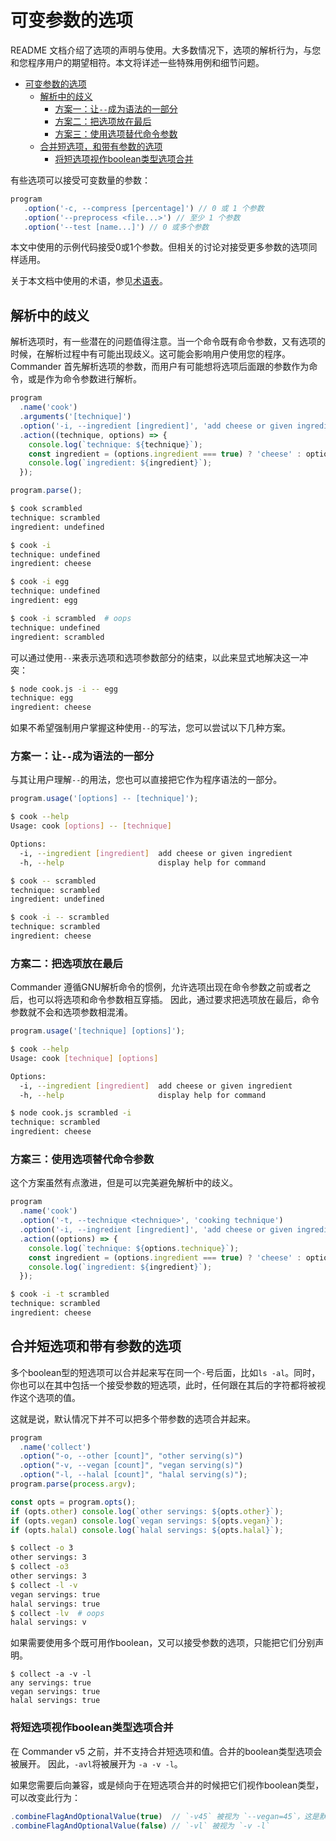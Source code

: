 # 可变参数的选项

README 文档介绍了选项的声明与使用。大多数情况下，选项的解析行为，与您和您程序用户的期望相符。本文将详述一些特殊用例和细节问题。

- [可变参数的选项](#%E5%8F%AF%E5%8F%98%E5%8F%82%E6%95%B0%E7%9A%84%E9%80%89%E9%A1%B9)
	- [解析中的歧义](#%E8%A7%A3%E6%9E%90%E4%B8%AD%E7%9A%84%E6%AD%A7%E4%B9%89)
		- [方案一：让`--`成为语法的一部分](#%E6%96%B9%E6%A1%88%E4%B8%80%EF%BC%9A%E8%AE%A9%60--%60%E6%88%90%E4%B8%BA%E8%AF%AD%E6%B3%95%E7%9A%84%E4%B8%80%E9%83%A8%E5%88%86)
		- [方案二：把选项放在最后](#%E6%96%B9%E6%A1%88%E4%BA%8C%EF%BC%9A%E6%8A%8A%E9%80%89%E9%A1%B9%E6%94%BE%E5%9C%A8%E6%9C%80%E5%90%8E)
		- [方案三：使用选项替代命令参数](#%E6%96%B9%E6%A1%88%E4%B8%89%EF%BC%9A%E4%BD%BF%E7%94%A8%E9%80%89%E9%A1%B9%E6%9B%BF%E4%BB%A3%E5%91%BD%E4%BB%A4%E5%8F%82%E6%95%B0)
	- [合并短选项，和带有参数的选项](#%E5%90%88%E5%B9%B6%E7%9F%AD%E9%80%89%E9%A1%B9%E5%92%8C%E5%B8%A6%E6%9C%89%E5%8F%82%E6%95%B0%E7%9A%84%E9%80%89%E9%A1%B9)
		- [将短选项视作boolean类型选项合并](#%E5%B0%86%E7%9F%AD%E9%80%89%E9%A1%B9%E8%A7%86%E4%BD%9Cboolean%E7%B1%BB%E5%9E%8B%E9%80%89%E9%A1%B9%E5%90%88%E5%B9%B6)

有些选项可以接受可变数量的参数：

```js
program
   .option('-c, --compress [percentage]') // 0 或 1 个参数
   .option('--preprocess <file...>') // 至少 1 个参数
   .option('--test [name...]') // 0 或多个参数
```

本文中使用的示例代码接受0或1个参数。但相关的讨论对接受更多参数的选项同样适用。

关于本文档中使用的术语，参见[术语表](./%E6%9C%AF%E8%AF%AD%E8%A1%A8.md)。

## 解析中的歧义

解析选项时，有一些潜在的问题值得注意。当一个命令既有命令参数，又有选项的时候，在解析过程中有可能出现歧义。这可能会影响用户使用您的程序。
Commander 首先解析选项的参数，而用户有可能想将选项后面跟的参数作为命令，或是作为命令参数进行解析。

```js
program
  .name('cook')
  .arguments('[technique]')
  .option('-i, --ingredient [ingredient]', 'add cheese or given ingredient')
  .action((technique, options) => {
    console.log(`technique: ${technique}`);
    const ingredient = (options.ingredient === true) ? 'cheese' : options.ingredient;
    console.log(`ingredient: ${ingredient}`);
  });

program.parse();
```

```sh
$ cook scrambled
technique: scrambled
ingredient: undefined

$ cook -i
technique: undefined
ingredient: cheese

$ cook -i egg
technique: undefined
ingredient: egg

$ cook -i scrambled  # oops
technique: undefined
ingredient: scrambled
```

可以通过使用`--`来表示选项和选项参数部分的结束，以此来显式地解决这一冲突：

```sh
$ node cook.js -i -- egg
technique: egg
ingredient: cheese
```

如果不希望强制用户掌握这种使用`--`的写法，您可以尝试以下几种方案。

### 方案一：让`--`成为语法的一部分

与其让用户理解`--`的用法，您也可以直接把它作为程序语法的一部分。

```js
program.usage('[options] -- [technique]');
```

```sh
$ cook --help
Usage: cook [options] -- [technique]

Options:
  -i, --ingredient [ingredient]  add cheese or given ingredient
  -h, --help                     display help for command

$ cook -- scrambled
technique: scrambled
ingredient: undefined

$ cook -i -- scrambled
technique: scrambled
ingredient: cheese
```

### 方案二：把选项放在最后

Commander 遵循GNU解析命令的惯例，允许选项出现在命令参数之前或者之后，也可以将选项和命令参数相互穿插。
因此，通过要求把选项放在最后，命令参数就不会和选项参数相混淆。

```js
program.usage('[technique] [options]');
```

```sh
$ cook --help
Usage: cook [technique] [options]

Options:
  -i, --ingredient [ingredient]  add cheese or given ingredient
  -h, --help                     display help for command

$ node cook.js scrambled -i
technique: scrambled
ingredient: cheese
```

### 方案三：使用选项替代命令参数

这个方案虽然有点激进，但是可以完美避免解析中的歧义。

```js
program
  .name('cook')
  .option('-t, --technique <technique>', 'cooking technique')
  .option('-i, --ingredient [ingredient]', 'add cheese or given ingredient')
  .action((options) => {
    console.log(`technique: ${options.technique}`);
    const ingredient = (options.ingredient === true) ? 'cheese' : options.ingredient;
    console.log(`ingredient: ${ingredient}`);
  });
```

```sh
$ cook -i -t scrambled
technique: scrambled
ingredient: cheese
```

## 合并短选项和带有参数的选项

多个boolean型的短选项可以合并起来写在同一个`-`号后面，比如`ls -al`。同时，你也可以在其中包括一个接受参数的短选项，此时，任何跟在其后的字符都将被视作这个选项的值。

这就是说，默认情况下并不可以把多个带参数的选项合并起来。

```js
program
  .name('collect')
  .option("-o, --other [count]", "other serving(s)")
  .option("-v, --vegan [count]", "vegan serving(s)")
  .option("-l, --halal [count]", "halal serving(s)");
program.parse(process.argv);

const opts = program.opts();
if (opts.other) console.log(`other servings: ${opts.other}`);
if (opts.vegan) console.log(`vegan servings: ${opts.vegan}`);
if (opts.halal) console.log(`halal servings: ${opts.halal}`);
```

```sh
$ collect -o 3
other servings: 3
$ collect -o3 
other servings: 3
$ collect -l -v
vegan servings: true
halal servings: true
$ collect -lv  # oops
halal servings: v
```

如果需要使用多个既可用作boolean，又可以接受参数的选项，只能把它们分别声明。

```
$ collect -a -v -l
any servings: true
vegan servings: true
halal servings: true
```

### 将短选项视作boolean类型选项合并

在 Commander v5 之前，并不支持合并短选项和值。合并的boolean类型选项会被展开。
因此，`-avl`将被展开为 `-a -v -l`。

如果您需要后向兼容，或是倾向于在短选项合并的时候把它们视作boolean类型，可以改变此行为：

```js
.combineFlagAndOptionalValue(true)  // `-v45` 被视为 `--vegan=45`，这是默认的行为
.combineFlagAndOptionalValue(false) // `-vl` 被视为 `-v -l`
```